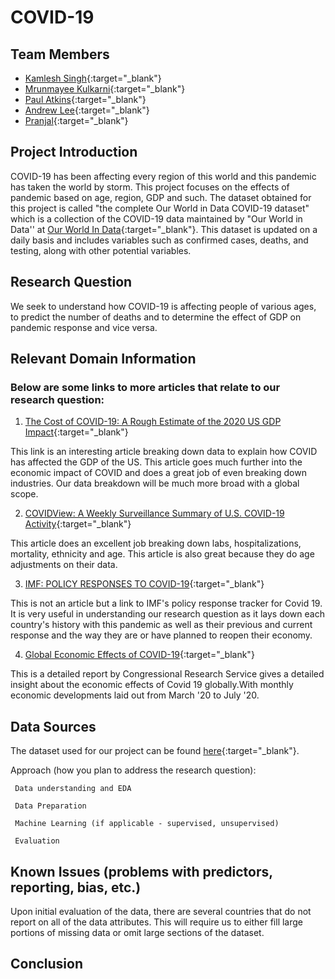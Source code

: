 # COVID-19
## Team Members

 - [Kamlesh Singh](https://github.com/kamsingh11){:target="_blank"}
 - [Mrunmayee Kulkarni](https://github.com/MrinmayeeKulkarni){:target="_blank"}
 - [Paul Atkins](){:target="_blank"}
 - [Andrew Lee](https://github.com/alee115){:target="_blank"}
 - [Pranjal](https://github.com/pranjal7842){:target="_blank"}

## Project Introduction

COVID-19 has been affecting every region of this world and this pandemic has taken the world by storm. This project focuses on the effects of pandemic based on age, region, GDP and such. The dataset obtained for this project is called  "the complete Our World in Data COVID-19 dataset" which is a collection of the COVID-19 data maintained by "Our World in Data'' at [Our World In Data](https://ourworldindata.org/coronavirus){:target="_blank"}. This dataset is updated on a daily basis and includes variables such as confirmed cases, deaths, and testing, along with other potential variables.

## Research Question
We seek to understand how COVID-19 is affecting people of various ages, to predict the number of deaths and to determine the effect of GDP on pandemic response and vice versa.

## Relevant Domain Information
### Below are some links to more articles that relate to our research question:

 1. [The Cost of COVID-19: A Rough Estimate of the 2020 US GDP Impact](https://www.mercatus.org/publications/covid-19-policy-brief-series/cost-covid-19-rough-estimate-2020-us-gdp-impact){:target="_blank"}
 
This link is an interesting article breaking down data to explain how COVID has affected the GDP of the US. This article goes much further into the economic impact of COVID and does a great job of even breaking down industries. Our data breakdown will be much more broad with a global scope.

 2. [COVIDView: A Weekly Surveillance Summary of U.S. COVID-19 Activity](https://www.cdc.gov/coronavirus/2019-ncov/covid-data/covidview/index.html){:target="_blank"}
 
This article does an excellent job breaking down labs, hospitalizations, mortality, ethnicity and age. This article is also great because they do age adjustments on their data.

 3. [IMF: POLICY RESPONSES TO COVID-19](https://www.imf.org/en/Topics/imf-and-covid19/Policy-Responses-to-COVID-19){:target="_blank"}
 
This is not an article but a link to IMF's policy response tracker for Covid 19. It is very useful in understanding our research question as it lays down each country's history with this pandemic as well as their previous and current response and the way they are or have planned to reopen their economy.

 4. [Global Economic Effects of COVID-19](https://fas.org/sgp/crs/row/R46270.pdf){:target="_blank"}
 
This is a detailed report by Congressional Research Service gives a detailed insight about the economic effects of Covid 19 globally.With monthly economic developments laid out from March '20 to July '20.

## Data Sources
The dataset used for our project can be found [here](https://ourworldindata.org/coronavirus/country/united-states?country=~USA){:target="_blank"}.

Approach (how you plan to address the research question):

     Data understanding and EDA

     Data Preparation

     Machine Learning (if applicable - supervised, unsupervised)

     Evaluation

## Known Issues (problems with predictors, reporting, bias, etc.)
Upon initial evaluation of the data, there are several countries that do not report on all of the data attributes. This will require us to either fill large portions of missing data or omit large sections of the dataset. 

## Conclusion


